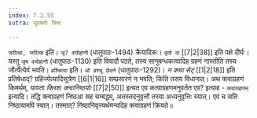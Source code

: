 ```yaml
---
index: 7.2.55
sutra: जॄव्रश्च्योः क्त्वि

---
```

   `जरीत्वा, जरित्वा` इति। `जृ? वयोहानौ` (धातुपाठः-1494) क्रैयादिकः। `वृतो वा`  [[7|2|38]]  इति पक्षे दीर्घः। यस्तु `जृष वयोहानौ` (धातुपाठः-1130) इति विवादौ पठते, तस्य सानुबन्धकत्वादिह ग्रहणं नास्तीति तस्य जौर्त्वेत्येवं भवति। `व्रश्चित्वा` इति। `ओ व्रश्चू छेदने` (धातुपाठः-1292)। _न क्त्वा सेट्_ [[1|2|18]]  इति प्रतिषेधाद्? ग्रहिज्येत्यादिसूत्रेण  [[6|1|16]]  सम्प्रसारणं न भवति; किति तसय विधानात्। अथ क्त्वाग्रहणं किमर्थम्, यावता _क्लिशः क्त्वानिष्ठयोः_ [[7|2|50]]  इत्यत एव कत्वाग्रहणमनुवर्तत एव? इत्याह - `क्त्वाग्रहणम्` इत्यादि। तद्धि क्त्वाग्रहणं निष्ठआ सह सम्बद्धम्, अतस्तदनुवृत्तौ तस्या अध्यनुवृत्तिः स्यात्। एवं च सति निष्ठायामपि स्यात्। तस्मात्? निष्ठानिवृत्त्यर्थमन्यदिह क्त्वाग्रहणं क्रियते॥